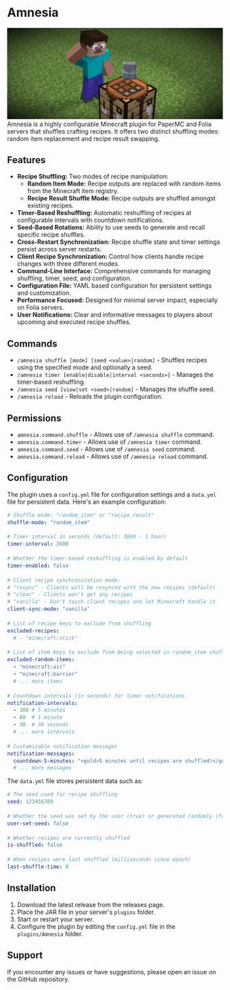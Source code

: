 # Amnesia
![Amnesia Banner](banner/amnesia.png)
Amnesia is a highly configurable Minecraft plugin for PaperMC and Folia servers that shuffles crafting recipes. It offers two distinct shuffling modes: random item replacement and recipe result swapping.

## Features

- **Recipe Shuffling:** Two modes of recipe manipulation:
  - **Random Item Mode:** Recipe outputs are replaced with random items from the Minecraft item registry.
  - **Recipe Result Shuffle Mode:** Recipe outputs are shuffled amongst existing recipes.
- **Timer-Based Reshuffling:** Automatic reshuffling of recipes at configurable intervals with countdown notifications.
- **Seed-Based Rotations:** Ability to use seeds to generate and recall specific recipe shuffles.
- **Cross-Restart Synchronization:** Recipe shuffle state and timer settings persist across server restarts.
- **Client Recipe Synchronization:** Control how clients handle recipe changes with three different modes.
- **Command-Line Interface:** Comprehensive commands for managing shuffling, timer, seed, and configuration.
- **Configuration File:** YAML based configuration for persistent settings and customization.
- **Performance Focused:** Designed for minimal server impact, especially on Folia servers.
- **User Notifications:** Clear and informative messages to players about upcoming and executed recipe shuffles.

## Commands

- `/amnesia shuffle [mode] [seed <value>|random]` - Shuffles recipes using the specified mode and optionally a seed.
- `/amnesia timer [enable|disable|interval <seconds>]` - Manages the timer-based reshuffling.
- `/amnesia seed [view|set <seed>|random]` - Manages the shuffle seed.
- `/amnesia reload` - Reloads the plugin configuration.

## Permissions

- `amnesia.command.shuffle` - Allows use of `/amnesia shuffle` command.
- `amnesia.command.timer` - Allows use of `/amnesia timer` command.
- `amnesia.command.seed` - Allows use of `/amnesia seed` command.
- `amnesia.command.reload` - Allows use of `/amnesia reload` command.

## Configuration

The plugin uses a `config.yml` file for configuration settings and a `data.yml` file for persistent data. Here's an example configuration:

```yaml
# Shuffle mode: "random_item" or "recipe_result"
shuffle-mode: "random_item"

# Timer interval in seconds (default: 3600 - 1 hour)
timer-interval: 3600

# Whether the timer-based reshuffling is enabled by default
timer-enabled: false

# Client recipe synchronization mode:
# "resync" - Clients will be resynced with the new recipes (default)
# "clear" - Clients won't get any recipes
# "vanilla" - Don't touch client recipes and let Minecraft handle it
client-sync-mode: "vanilla"

# List of recipe keys to exclude from shuffling
excluded-recipes:
  # - "minecraft:stick"

# List of item keys to exclude from being selected in random_item shuffle mode
excluded-random-items:
  - "minecraft:air"
  - "minecraft:barrier"
  # ... more items

# Countdown intervals (in seconds) for timer notifications
notification-intervals:
  - 300 # 5 minutes
  - 60  # 1 minute
  - 30  # 30 seconds
  # ... more intervals

# Customizable notification messages
notification-messages:
  countdown-5-minutes: "<gold>5 minutes until recipes are shuffled!</gold>"
  # ... more messages
```

The `data.yml` file stores persistent data such as:

```yaml
# The seed used for recipe shuffling
seed: 123456789

# Whether the seed was set by the user (true) or generated randomly (false)
user-set-seed: false

# Whether recipes are currently shuffled
is-shuffled: false

# When recipes were last shuffled (milliseconds since epoch)
last-shuffle-time: 0
```

## Installation

1. Download the latest release from the releases page.
2. Place the JAR file in your server's `plugins` folder.
3. Start or restart your server.
4. Configure the plugin by editing the `config.yml` file in the `plugins/Amnesia` folder.

## Support

If you encounter any issues or have suggestions, please open an issue on the GitHub repository.
